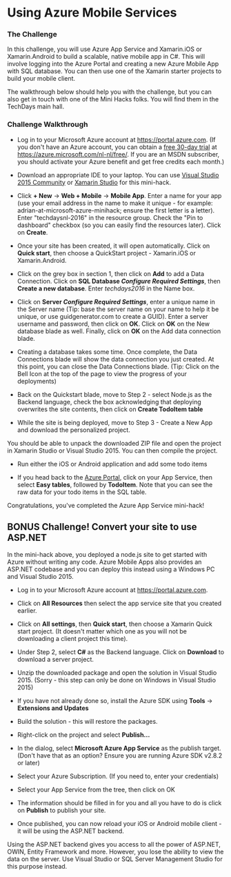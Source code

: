 # Using Azure Mobile Services

### The Challenge

In this challenge, you will use Azure App Service and Xamarin.iOS or Xamarin.Android to build a scalable, native mobile app in C#.  This will involve logging into the Azure Portal and creating a new Azure Mobile App with SQL database.  You can then use one of the Xamarin starter projects to build your mobile client.

The walkthrough below should help you with the challenge, but you can also get in touch with one of the Mini Hacks folks. You will find them in the TechDays main hall.

### Challenge Walkthrough

* Log in to your Microsoft Azure account at https://portal.azure.com.  (If you don't have an Azure account, you can obtain a [free 30-day trial](https://azure.microsoft.com/nl-nl/free/) at https://azure.microsoft.com/nl-nl/free/. If you are an MSDN subscriber, you should activate your Azure benefit and get free credits each month.)

* Download an appropriate IDE to your laptop. You can use [Visual Studio 2015 Community](http://visualstudio.com) or [Xamarin Studio](https://www.xamarin.com/download) for this mini-hack.

* Click **+ New** -> **Web + Mobile** -> **Mobile App**.  Enter a name for your app (use your email address in the name to make it unique - for example: adrian-at-microsoft-azure-minihack; ensure the first letter is a letter).  Enter "techdaysnl-2016" in the resource group.  Check the "Pin to dashboard" checkbox (so you can easily find the resources later).   Click on **Create**.

* Once your site has been created, it will open automatically.  Click on **Quick start**, then choose a QuickStart project - Xamarin.iOS or Xamarin.Android.

* Click on the grey box in section 1, then click on **Add** to add a Data Connection.  Click on **SQL Database _Configure Required Settings_**, then **Create a new database**.  Enter _techdays2016_ in the Name box.

* Click on **Server _Configure Required Settings_**, enter a unique name in the Server name (Tip: base the server name on your name to help it be unique, or use guidgenerator.com to create a GUID).  Enter a server username and password, then click on **OK**.  Click on **OK** on the New database blade as well.  Finally, click on **OK** on the Add data connection blade.

* Creating a database takes some time.  Once complete, the Data Connections blade will show the data connection you just created.  At this point, you can close the Data Connections blade.  (Tip: Click on the Bell Icon at the top of the page to view the progress of your deployments)

* Back on the Quickstart blade, move to Step 2 - select Node.js as the Backend language, check the box acknowledging that deploying overwrites the site contents, then click on **Create TodoItem table**

* While the site is being deployed, move to Step 3 - Create a New App and download the personalized project.  

You should be able to unpack the downloaded ZIP file and open the project in Xamarin Studio or Visual Studio 2015.  You can then compile the project.

* Run either the iOS or Android application and add some todo items

* If you head back to the [Azure Portal](https://portal.azure.com), click on your App Service, then select **Easy tables**, followed by **TodoItem**.  Note that you can see the raw data for your todo items in the SQL table.

Congratulations, you've completed the Azure App Service mini-hack!

## BONUS Challenge!  Convert your site to use ASP.NET

In the mini-hack above, you deployed a node.js site to get started with Azure without writing any code.  Azure Mobile Apps also provides an ASP.NET codebase and you can deploy this instead using a Windows PC and Visual Studio 2015.

* Log in to your Microsoft Azure account at https://portal.azure.com.

* Click on **All Resources** then select the app service site that you created earlier.

* Click on **All settings**, then **Quick start**, then choose a Xamarin Quick start project.  (It doesn't matter which one as you will not be downloading a client project this time).

* Under Step 2, select **C#** as the Backend language.  Click on **Download** to download a server project.

* Unzip the downloaded package and open the solution in Visual Studio 2015.  (Sorry - this step can only be done on Windows in Visual Studio 2015)

* If you have not already done so, install the Azure SDK using **Tools** -> **Extensions and Updates**

* Build the solution - this will restore the packages.

* Right-click on the project and select **Publish...**

* In the dialog, select **Microsoft Azure App Service** as the publish target.  (Don't have that as an option?  Ensure you are running Azure SDK v2.8.2 or later)

* Select your Azure Subscription.  (If you need to, enter your credentials)

* Select your App Service from the tree, then click on OK

* The information should be filled in for you and all you have to do is click on **Publish** to publish your site.

* Once published, you can now reload your iOS or Android mobile client - it will be using the ASP.NET backend.

Using the ASP.NET backend gives you access to all the power of ASP.NET, OWIN, Entity Framework and more.  However, you lose the ability to view the data on the server.  Use Visual Studio or SQL Server Management Studio for this purpose instead.
